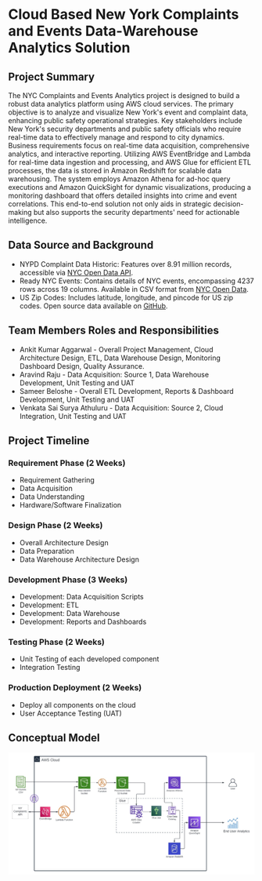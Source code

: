 # Cloud Based New York Complaints and Events Data-Warehouse Analytics Solution

## Project Summary
The NYC Complaints and Events Analytics project is designed to build a robust data analytics platform using AWS cloud services. The primary objective is to analyze and visualize New York's event and complaint data, enhancing public safety operational strategies. Key stakeholders include New York's security departments and public safety officials who require real-time data to effectively manage and respond to city dynamics. Business requirements focus on real-time data acquisition, comprehensive analytics, and interactive reporting. Utilizing AWS EventBridge and Lambda for real-time data ingestion and processing, and AWS Glue for efficient ETL processes, the data is stored in Amazon Redshift for scalable data warehousing. The system employs Amazon Athena for ad-hoc query executions and Amazon QuickSight for dynamic visualizations, producing a monitoring dashboard that offers detailed insights into crime and event correlations. This end-to-end solution not only aids in strategic decision-making but also supports the security departments' need for actionable intelligence.

## Data Source and Background
* NYPD Complaint Data Historic: Features over 8.91 million records, accessible via [NYC Open Data API](https://data.cityofnewyork.us/Public-Safety/NYPD-Complaint-Data-Historic/qgea-i56i/about_data).
* Ready NYC Events: Contains details of NYC events, encompassing 4237 rows across 19 columns. Available in CSV format from [NYC Open Data](https://data.cityofnewyork.us/Public-Safety/Ready-NY-Events/hyur-qpyf/about_data).
* US Zip Codes: Includes latitude, longitude, and pincode for US zip codes. Open source data available on [GitHub](https://gist.github.com/erichurst/7882666).

## Team Members Roles and Responsibilities

* Ankit Kumar Aggarwal - Overall Project Management, Cloud Architecture Design, ETL, Data Warehouse Design, Monitoring Dashboard Design, Quality Assurance.
* Aravind Raju - Data Acquisition: Source 1, Data Warehouse Development, Unit Testing and UAT
* Sameer Beloshe - Overall ETL Development, Reports & Dashboard Development, Unit Testing and UAT
* Venkata Sai Surya Athuluru - Data Acquisition: Source 2, Cloud Integration, Unit Testing and UAT

## Project Timeline

### Requirement Phase (2 Weeks)
* Requirement Gathering
* Data Acquisition
* Data Understanding
* Hardware/Software Finalization

### Design Phase (2 Weeks)
* Overall Architecture Design
* Data Preparation
* Data Warehouse Architecture Design

### Development Phase (3 Weeks)
* Development: Data Acquisition Scripts
* Development: ETL
* Development: Data Warehouse
* Development: Reports and Dashboards

### Testing Phase (2 Weeks)
* Unit Testing of each developed component
* Integration Testing

### Production Deployment (2 Weeks)
* Deploy all components on the cloud
* User Acceptance Testing (UAT)

## Conceptual Model
![Alt text](documentations/Pre_Conceptual_Model.jpg)
